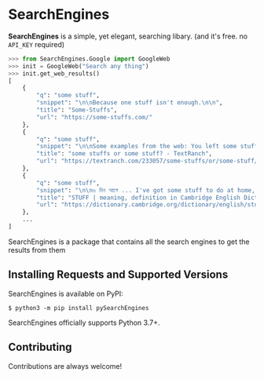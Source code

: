 # SearchEngines

**SearchEngines** is a simple, yet elegant, searching libary. (and it's free. no ```API_KEY``` required)

```python
>>> from SearchEngines.Google import GoogleWeb
>>> init = GoogleWeb("Search any thing")
>>> init.get_web_results()
[
    {
        "q": "some stuff",
        "snippet": "\n\nBecause one stuff isn't enough.\n\n",
        "title": "Some-Stuffs",
        "url": "https://some-stuffs.com/"
    },
    {
        "q": "some stuff",
        "snippet": "\n\nSome examples from the web: You left some stuff here yesterday, Sosa. I got to tell you some stuff fast. We got some stuff to clean up with the Irish.\n\n",
        "title": "some stuffs or some stuff? - TextRanch",
        "url": "https://textranch.com/233057/some-stuffs/or/some-stuff/"
    },
    {
        "q": "some stuff",
        "snippet": "\n\n৬ দিন আগে ... I've got some stuff to do at home, so I'm going to take off now. I like modern art to a certain extent, but I don't like the really experimental ...\n\n",
        "title": "STUFF | meaning, definition in Cambridge English Dictionary",
        "url": "https://dictionary.cambridge.org/dictionary/english/stuff"
    },
    ...
]
```

SearchEngines is a package that contains all the search engines to get the results from them

## Installing Requests and Supported Versions

SearchEngines is available on PyPI:

```console
$ python3 -m pip install pySearchEngines
```

SearchEngines officially supports Python 3.7+.


## Contributing

Contributions are always welcome!
